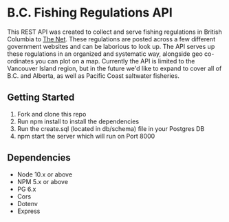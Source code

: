 # B.C. Fishing Regulations API

This REST API was created to collect and serve fishing regulations in British Columbia to [The Net](https://github.com/brjl/the-net). These regulations are posted across a few different government websites and can be laborious to look up. The API serves up these regulations in an organized and systematic way, alongside geo co-ordinates you can plot on a map. Currently the API is limited to the Vancouver Island region, but in the future we'd like to expand to cover all of B.C. and Alberta, as well as Pacific Coast saltwater fisheries. 

## Getting Started

1. Fork and clone this repo
2. Run npm install to install the dependencies
3. Run the create.sql (located in db/schema) file in your Postgres DB
4. npm start the server which will run on Port 8000

## Dependencies
- Node 10.x or above
- NPM 5.x or above
- PG 6.x
- Cors
- Dotenv
- Express

